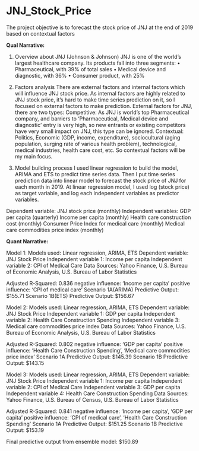 # JNJ_Stock_Price
The project objective is to forecast the stock price of JNJ at the end of 2019 based on contextual factors

**Qual Narrative:**
1.	Overview about JNJ (Johnson & Johnson)
JNJ is one of the world’s largest healthcare company. Its products fall into three segments:
•	Pharmaceutical, with 39% of total sales
•	Medical device and diagnostic, with 36%
•	Consumer product, with 25%

2.	Factors analysis
There are external factors and internal factors which will influence JNJ stock price. As internal factors are highly related to JNJ stock price, it’s hard to make time series prediction on it, so I focused on external factors to make prediction. 
External factors for JNJ, there are two types:
Competitive: 
As JNJ is world’s top Pharmaceutical company, and barriers to ‘Pharmaceutical, Medical device and diagnostic’ entry is very high, so new entrants or existing competitors have very small impact on JNJ, this type can be ignored. 
Contextual: 
Politics, Economic (GDP, income, expenditure), sociocultural (aging population, surging rate of various health problem), technological, medical industries, health care cost, etc. So contextual factors will be my main focus. 

3.	Model building process
I used linear regression to build the model, ARIMA and ETS to predict time series data. Then I put time series prediction data into linear model to forecast the stock price of JNJ for each month in 2019. At linear regression model, I used log (stock price) as target variable, and log each independent variables as predictor variables. 

Dependent variable: 
JNJ stock price (monthly)
Independent variables:
GDP per capita (quarterly)
Income per capita (monthly)
Health care construction cost (monthly)
Consumer Price Index for medical care (monthly)
Medical care commodities price index (monthly)




**Quant Narrative:**

Model 1: 
Models used: Linear regression, ARIMA, ETS
Dependent variable: JNJ Stock Price
Independent variable 1: Income per capita
Independent variable 2: CPI of Medical Care
Data Sources: Yahoo Finance, U.S. Bureau of Economic Analysis, U.S. Bureau of Labor Statistics

Adjusted R-Squared: 0.836
negative influence: ‘Income per capita’ 
positive influence: ‘CPI of medical care’ 
Scenario 1A(ARIMA) Predictive Output: $155.71 
Scenario 1B(ETS) Predictive Output: $156.67

Model 2: 
Models used: Linear regression, ARIMA, ETS
Dependent variable: JNJ Stock Price
Independent variable 1: GDP per capita
Independent variable 2: Health Care Construction Spending 
Independent variable 3: Medical care commodities price index
Data Sources: Yahoo Finance, U.S. Bureau of Economic Analysis, U.S. Bureau of Labor Statistics

Adjusted R-Squared: 0.802
negative influence: ‘GDP per capita’
positive influence: ‘Health Care Construction Spending’, ‘Medical care commodities price index’ 
Scenario 1A Predictive Output: $145.39
Scenario 1B Predictive Output: $143.15

Model 3: 
Models used: Linear regression, ARIMA, ETS
Dependent variable: JNJ Stock Price
Independent variable 1: Income per capita
Independent variable 2: CPI of Medical Care
Independent variable 3: GDP per capita
Independent variable 4: Health Care Construction Spending
Data Sources: Yahoo Finance, U.S. Bureau of Census, U.S. Bureau of Labor Statistics

Adjusted R-Squared: 0.841
negative influence: ‘Income per capita’, ‘GDP per capita’
positive influence: ‘CPI of medical care’, ‘Health Care Construction Spending’
Scenario 1A Predictive Output: $151.25
Scenario 1B Predictive Output: $153.19

Final predictive output from ensemble model: $150.89
